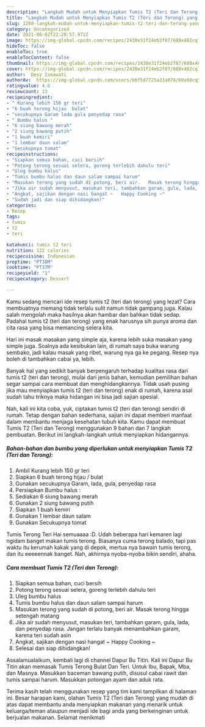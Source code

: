 ```yaml
---
description: "Langkah Mudah untuk Menyiapkan Tumis T2 (Teri dan Terong) yang Bikin Ngiler"
title: "Langkah Mudah untuk Menyiapkan Tumis T2 (Teri dan Terong) yang Bikin Ngiler"
slug: 1288-langkah-mudah-untuk-menyiapkan-tumis-t2-teri-dan-terong-yang-bikin-ngiler
category: Uncategorized
date: 2021-06-02T22:20:57.972Z
image: https://img-global.cpcdn.com/recipes/2430e31f24eb2f87/680x482cq70/tumis-t2-teri-dan-terong-foto-resep-utama.jpg
hideToc: false
enableToc: true
enableTocContent: false
thumbnail: https://img-global.cpcdn.com/recipes/2430e31f24eb2f87/680x482cq70/tumis-t2-teri-dan-terong-foto-resep-utama.jpg
cover: https://img-global.cpcdn.com/recipes/2430e31f24eb2f87/680x482cq70/tumis-t2-teri-dan-terong-foto-resep-utama.jpg
author:  Desy Ismawati
authorAv:  https://img-global.cpcdn.com/users/b6f5d7725a33a074/60x60cq50/avatar.jpg
ratingvalue: 4.6
reviewcount: 13
recipeingredient:
- " Kurang lebih 150 gr teri"
- "6 buah terong hijau  bulat"
- "secukupnya Garam lada gula penyedap rasa"
- " Bumbu halus "
- "6 siung bawang merah"
- "2 siung bawang putih"
- "1 buah kemiri"
- "1 lembar daun salam"
- "Secukupnya tomat"
recipeinstructions:
- "Siapkan semua bahan, cuci bersih"
- "Potong terong sesuai selera, goreng terlebih dahulu teri"
- "Uleg bumbu halus"
- "Tumis bumbu halus dan daun salam sampai harum"
- "Masukan terong yang sudah di potong, beri air.   Masak terong hingga setengah matang"
- "Jika air sudah menyusut, masukan teri, tambahkan garam, gula, lada, dan penyedap rasa.  Jangan terlalu banyak menambahkan garam, karena teri sudah asin"
- "Angkat, sajikan dengan nasi hangat ~   Happy Cooking ~"
- "Sudah jadi dan siap dihidangkan!"
categories:
- Resep
tags:
- tumis
- t2
- teri

katakunci: tumis t2 teri 
nutrition: 122 calories
recipecuisine: Indonesian
preptime: "PT38M"
cooktime: "PT37M"
recipeyield: "1"
recipecategory: Dessert

---
```



Kamu sedang mencari ide resep tumis t2 (teri dan terong) yang lezat? Cara membuatnya memang tidak terlalu sulit namun tidak gampang juga. Kalau salah mengolah maka hasilnya akan hambar dan bahkan tidak sedap. Padahal tumis t2 (teri dan terong) yang enak harusnya sih punya aroma dan cita rasa yang bisa memancing selera kita.


Hari ini masak masakan yang simple aja, karena lebih suka masakan yang simple juga. Soalnya ada kesibukan lain, di rumah saya buka warung sembako, jadi kalau masak yang ribet, warung nya ga ke pegang. Resep nya boleh di tambahkan cabai ya, lebih.

Banyak hal yang sedikit banyak berpengaruh terhadap kualitas rasa dari tumis t2 (teri dan terong), mulai dari jenis bahan, kemudian pemilihan bahan segar sampai cara membuat dan menghidangkannya. Tidak usah pusing jika mau menyiapkan tumis t2 (teri dan terong) enak di rumah, karena asal sudah tahu triknya maka hidangan ini bisa jadi sajian spesial.


Nah, kali ini kita coba, yuk, ciptakan tumis t2 (teri dan terong) sendiri di rumah. Tetap dengan bahan sederhana, sajian ini dapat memberi manfaat dalam membantu menjaga kesehatan tubuh kita. Kamu dapat membuat Tumis T2 (Teri dan Terong) menggunakan 9 bahan dan 7 langkah pembuatan. Berikut ini langkah-langkah untuk menyiapkan hidangannya.

<!--inarticleads1-->

##### Bahan-bahan dan bumbu yang diperlukan untuk menyiapkan Tumis T2 (Teri dan Terong):

1. Ambil  Kurang lebih 150 gr teri
1. Siapkan 6 buah terong hijau / bulat
1. Gunakan secukupnya Garam, lada, gula, penyedap rasa
1. Persiapkan  Bumbu halus :
1. Sediakan 6 siung bawang merah
1. Gunakan 2 siung bawang putih
1. Siapkan 1 buah kemiri
1. Gunakan 1 lembar daun salam
1. Gunakan Secukupnya tomat


Tumis Terong Teri Hai semuaaaa :D. Udah beberapa hari kemaren lagi ngidam banget makan tumis terong. Biasanya cuma terong balado, tapi pas waktu itu kerumah kakak yang di depok, mertua nya bawain tumis terong, dan itu eeeeennak banget. Nah, akhirnya nyoba-nyoba bikin sendiri, ahaha. 

<!--inarticleads2-->

##### Cara membuat Tumis T2 (Teri dan Terong):

1. Siapkan semua bahan, cuci bersih
1. Potong terong sesuai selera, goreng terlebih dahulu teri
1. Uleg bumbu halus
1. Tumis bumbu halus dan daun salam sampai harum
1. Masukan terong yang sudah di potong, beri air.   Masak terong hingga setengah matang
1. Jika air sudah menyusut, masukan teri, tambahkan garam, gula, lada, dan penyedap rasa.  Jangan terlalu banyak menambahkan garam, karena teri sudah asin
1. Angkat, sajikan dengan nasi hangat ~   Happy Cooking ~
1. Selesai dan siap dihidangkan!

Assalamualaikum, kembali lagi di channel Dapur Bu Titin. Kali ini Dapur Bu Titin akan memasak Tumis Terong Bulat Dan Teri. Untuk Ibu, Bapak, Mba, dan Masnya. Masukkan baceman bawang putih, disusul cabai rawit dan tumis sampai harum. Masukkan potongan ayam dan aduk rata. 

Terima kasih telah menggunakan resep yang tim kami tampilkan di halaman ini. Besar harapan kami, olahan Tumis T2 (Teri dan Terong) yang mudah di atas dapat membantu anda menyiapkan makanan yang menarik untuk keluarga/teman ataupun menjadi ide bagi anda yang berkeinginan untuk berjualan makanan. Selamat menikmati
